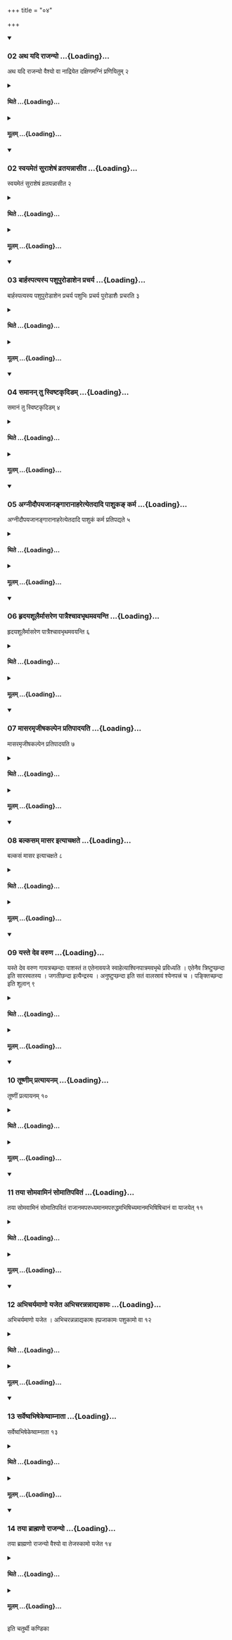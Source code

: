 +++
title = "०४"

+++

<div class="js_include" includetitle="true" newlevelforh1="3" unfilled url="/vedAH_yajuH/taittirIyam/sUtram/ApastambaH/shrautam/vishvAsa-prastutiH/19/04/02_atha_yadi_rAjanyo.md">
<details open><summary><h3>02 अथ यदि राजन्यो ...{Loading}...</h3></summary>

अथ यदि राजन्यो वैश्यो वा नाद्रियेत दक्षिणमग्निं प्रणियितुम् २
</details>
</div>
<div class="js_include collapsed" newlevelforh1="4" title="थिते" unfilled url="/vedAH_yajuH/taittirIyam/sUtram/ApastambaH/shrautam/thite/19/04/02_atha_yadi_rAjanyo.md">
<details><summary><h4>थिते ...{Loading}...</h4></summary>

अथ यदि राजन्यो वैश्यो वा नाद्रियेत दक्षिणमग्निं प्रणियितुम् २
</details>
</div>
<div class="js_include collapsed" newlevelforh1="4" title="मूलम्" unfilled url="/vedAH_yajuH/taittirIyam/sUtram/ApastambaH/shrautam/mUlam/19/04/02_atha_yadi_rAjanyo.md">
<details><summary><h4>मूलम् ...{Loading}...</h4></summary>

अथ यदि राजन्यो वैश्यो वा नाद्रियेत दक्षिणमग्निं प्रणियितुम् २
</details>
</div>
<div class="js_include" includetitle="true" newlevelforh1="3" unfilled url="/vedAH_yajuH/taittirIyam/sUtram/ApastambaH/shrautam/vishvAsa-prastutiH/19/04/02_svayametaM_surAsheShaM_vratayannAsIta.md">
<details open><summary><h3>02 स्वयमेतं सुराशेषं व्रतयन्नासीत ...{Loading}...</h3></summary>

स्वयमेतं सुराशेषं व्रतयन्नासीत २
</details>
</div>
<div class="js_include collapsed" newlevelforh1="4" title="थिते" unfilled url="/vedAH_yajuH/taittirIyam/sUtram/ApastambaH/shrautam/thite/19/04/02_svayametaM_surAsheShaM_vratayannAsIta.md">
<details><summary><h4>थिते ...{Loading}...</h4></summary>

स्वयमेतं सुराशेषं व्रतयन्नासीत २
</details>
</div>
<div class="js_include collapsed" newlevelforh1="4" title="मूलम्" unfilled url="/vedAH_yajuH/taittirIyam/sUtram/ApastambaH/shrautam/mUlam/19/04/02_svayametaM_surAsheShaM_vratayannAsIta.md">
<details><summary><h4>मूलम् ...{Loading}...</h4></summary>

स्वयमेतं सुराशेषं व्रतयन्नासीत २
</details>
</div>
<div class="js_include" includetitle="true" newlevelforh1="3" unfilled url="/vedAH_yajuH/taittirIyam/sUtram/ApastambaH/shrautam/vishvAsa-prastutiH/19/04/03_bArhaspatyasya_pashupuroDAshena_pracharya.md">
<details open><summary><h3>03 बार्हस्पत्यस्य पशुपुरोडाशेन प्रचर्य ...{Loading}...</h3></summary>

बार्हस्पत्यस्य पशुपुरोडाशेन प्रचर्य पशुभिः प्रचर्य पुरोडाशैः प्रचरति ३
</details>
</div>
<div class="js_include collapsed" newlevelforh1="4" title="थिते" unfilled url="/vedAH_yajuH/taittirIyam/sUtram/ApastambaH/shrautam/thite/19/04/03_bArhaspatyasya_pashupuroDAshena_pracharya.md">
<details><summary><h4>थिते ...{Loading}...</h4></summary>

बार्हस्पत्यस्य पशुपुरोडाशेन प्रचर्य पशुभिः प्रचर्य पुरोडाशैः प्रचरति ३
</details>
</div>
<div class="js_include collapsed" newlevelforh1="4" title="मूलम्" unfilled url="/vedAH_yajuH/taittirIyam/sUtram/ApastambaH/shrautam/mUlam/19/04/03_bArhaspatyasya_pashupuroDAshena_pracharya.md">
<details><summary><h4>मूलम् ...{Loading}...</h4></summary>

बार्हस्पत्यस्य पशुपुरोडाशेन प्रचर्य पशुभिः प्रचर्य पुरोडाशैः प्रचरति ३
</details>
</div>
<div class="js_include" includetitle="true" newlevelforh1="3" unfilled url="/vedAH_yajuH/taittirIyam/sUtram/ApastambaH/shrautam/vishvAsa-prastutiH/19/04/04_samAnan_tu_sviShTakRdiDam.md">
<details open><summary><h3>04 समानन् तु स्विष्टकृदिडम् ...{Loading}...</h3></summary>

समानं तु स्विष्टकृदिडम् ४
</details>
</div>
<div class="js_include collapsed" newlevelforh1="4" title="थिते" unfilled url="/vedAH_yajuH/taittirIyam/sUtram/ApastambaH/shrautam/thite/19/04/04_samAnan_tu_sviShTakRdiDam.md">
<details><summary><h4>थिते ...{Loading}...</h4></summary>

समानं तु स्विष्टकृदिडम् ४
</details>
</div>
<div class="js_include collapsed" newlevelforh1="4" title="मूलम्" unfilled url="/vedAH_yajuH/taittirIyam/sUtram/ApastambaH/shrautam/mUlam/19/04/04_samAnan_tu_sviShTakRdiDam.md">
<details><summary><h4>मूलम् ...{Loading}...</h4></summary>

समानं तु स्विष्टकृदिडम् ४
</details>
</div>
<div class="js_include" includetitle="true" newlevelforh1="3" unfilled url="/vedAH_yajuH/taittirIyam/sUtram/ApastambaH/shrautam/vishvAsa-prastutiH/19/04/05_agnIdaupayajAnangArAnAharetyetadAdi_pAshuka~N_karma.md">
<details open><summary><h3>05 अग्नीदौपयजानङ्गारानाहरेत्येतदादि पाशुकङ् कर्म ...{Loading}...</h3></summary>

अग्नीदौपयजानङ्गारानाहरेत्येतदादि पाशुकं कर्म प्रतिपद्यते ५
</details>
</div>
<div class="js_include collapsed" newlevelforh1="4" title="थिते" unfilled url="/vedAH_yajuH/taittirIyam/sUtram/ApastambaH/shrautam/thite/19/04/05_agnIdaupayajAnangArAnAharetyetadAdi_pAshuka~N_karma.md">
<details><summary><h4>थिते ...{Loading}...</h4></summary>

अग्नीदौपयजानङ्गारानाहरेत्येतदादि पाशुकं कर्म प्रतिपद्यते ५
</details>
</div>
<div class="js_include collapsed" newlevelforh1="4" title="मूलम्" unfilled url="/vedAH_yajuH/taittirIyam/sUtram/ApastambaH/shrautam/mUlam/19/04/05_agnIdaupayajAnangArAnAharetyetadAdi_pAshuka~N_karma.md">
<details><summary><h4>मूलम् ...{Loading}...</h4></summary>

अग्नीदौपयजानङ्गारानाहरेत्येतदादि पाशुकं कर्म प्रतिपद्यते ५
</details>
</div>
<div class="js_include" includetitle="true" newlevelforh1="3" unfilled url="/vedAH_yajuH/taittirIyam/sUtram/ApastambaH/shrautam/vishvAsa-prastutiH/19/04/06_hRdayashUlairmAsareNa_pAtraishchAvabhRthamavayanti.md">
<details open><summary><h3>06 हृदयशूलैर्मासरेण पात्रैश्चावभृथमवयन्ति ...{Loading}...</h3></summary>

हृदयशूलैर्मासरेण पात्रैश्चावभृथमवयन्ति ६
</details>
</div>
<div class="js_include collapsed" newlevelforh1="4" title="थिते" unfilled url="/vedAH_yajuH/taittirIyam/sUtram/ApastambaH/shrautam/thite/19/04/06_hRdayashUlairmAsareNa_pAtraishchAvabhRthamavayanti.md">
<details><summary><h4>थिते ...{Loading}...</h4></summary>

हृदयशूलैर्मासरेण पात्रैश्चावभृथमवयन्ति ६
</details>
</div>
<div class="js_include collapsed" newlevelforh1="4" title="मूलम्" unfilled url="/vedAH_yajuH/taittirIyam/sUtram/ApastambaH/shrautam/mUlam/19/04/06_hRdayashUlairmAsareNa_pAtraishchAvabhRthamavayanti.md">
<details><summary><h4>मूलम् ...{Loading}...</h4></summary>

हृदयशूलैर्मासरेण पात्रैश्चावभृथमवयन्ति ६
</details>
</div>
<div class="js_include" includetitle="true" newlevelforh1="3" unfilled url="/vedAH_yajuH/taittirIyam/sUtram/ApastambaH/shrautam/vishvAsa-prastutiH/19/04/07_mAsaramRjIShakalpena_pratipAdayati.md">
<details open><summary><h3>07 मासरमृजीषकल्पेन प्रतिपादयति ...{Loading}...</h3></summary>

मासरमृजीषकल्पेन प्रतिपादयति ७
</details>
</div>
<div class="js_include collapsed" newlevelforh1="4" title="थिते" unfilled url="/vedAH_yajuH/taittirIyam/sUtram/ApastambaH/shrautam/thite/19/04/07_mAsaramRjIShakalpena_pratipAdayati.md">
<details><summary><h4>थिते ...{Loading}...</h4></summary>

मासरमृजीषकल्पेन प्रतिपादयति ७
</details>
</div>
<div class="js_include collapsed" newlevelforh1="4" title="मूलम्" unfilled url="/vedAH_yajuH/taittirIyam/sUtram/ApastambaH/shrautam/mUlam/19/04/07_mAsaramRjIShakalpena_pratipAdayati.md">
<details><summary><h4>मूलम् ...{Loading}...</h4></summary>

मासरमृजीषकल्पेन प्रतिपादयति ७
</details>
</div>
<div class="js_include" includetitle="true" newlevelforh1="3" unfilled url="/vedAH_yajuH/taittirIyam/sUtram/ApastambaH/shrautam/vishvAsa-prastutiH/19/04/08_balkasam_mAsara_ityAchaxate.md">
<details open><summary><h3>08 बल्कसम् मासर इत्याचक्षते ...{Loading}...</h3></summary>

बल्कसं मासर इत्याचक्षते ८
</details>
</div>
<div class="js_include collapsed" newlevelforh1="4" title="थिते" unfilled url="/vedAH_yajuH/taittirIyam/sUtram/ApastambaH/shrautam/thite/19/04/08_balkasam_mAsara_ityAchaxate.md">
<details><summary><h4>थिते ...{Loading}...</h4></summary>

बल्कसं मासर इत्याचक्षते ८
</details>
</div>
<div class="js_include collapsed" newlevelforh1="4" title="मूलम्" unfilled url="/vedAH_yajuH/taittirIyam/sUtram/ApastambaH/shrautam/mUlam/19/04/08_balkasam_mAsara_ityAchaxate.md">
<details><summary><h4>मूलम् ...{Loading}...</h4></summary>

बल्कसं मासर इत्याचक्षते ८
</details>
</div>
<div class="js_include" includetitle="true" newlevelforh1="3" unfilled url="/vedAH_yajuH/taittirIyam/sUtram/ApastambaH/shrautam/vishvAsa-prastutiH/19/04/09_yaste_deva_varuNa.md">
<details open><summary><h3>09 यस्ते देव वरुण ...{Loading}...</h3></summary>

यस्ते देव वरुण गायत्रच्छन्दाः पाशस्तं त एतेनावयजे स्वाहेत्याश्विनपात्रमवभृथे प्रविध्यति । एतेनैव त्रिष्टुप्छन्दा इति सारस्वतस्य । जगतीछन्दा इत्यैन्द्रस्य । अनुष्टुप्छन्दा इति सतं वालस्रावं श्येनपत्त्रं च । पङ्क्तिच्छन्दा इति शूलान् ९
</details>
</div>
<div class="js_include collapsed" newlevelforh1="4" title="थिते" unfilled url="/vedAH_yajuH/taittirIyam/sUtram/ApastambaH/shrautam/thite/19/04/09_yaste_deva_varuNa.md">
<details><summary><h4>थिते ...{Loading}...</h4></summary>

यस्ते देव वरुण गायत्रच्छन्दाः पाशस्तं त एतेनावयजे स्वाहेत्याश्विनपात्रमवभृथे प्रविध्यति । एतेनैव त्रिष्टुप्छन्दा इति सारस्वतस्य । जगतीछन्दा इत्यैन्द्रस्य । अनुष्टुप्छन्दा इति सतं वालस्रावं श्येनपत्त्रं च । पङ्क्तिच्छन्दा इति शूलान् ९
</details>
</div>
<div class="js_include collapsed" newlevelforh1="4" title="मूलम्" unfilled url="/vedAH_yajuH/taittirIyam/sUtram/ApastambaH/shrautam/mUlam/19/04/09_yaste_deva_varuNa.md">
<details><summary><h4>मूलम् ...{Loading}...</h4></summary>

यस्ते देव वरुण गायत्रच्छन्दाः पाशस्तं त एतेनावयजे स्वाहेत्याश्विनपात्रमवभृथे प्रविध्यति । एतेनैव त्रिष्टुप्छन्दा इति सारस्वतस्य । जगतीछन्दा इत्यैन्द्रस्य । अनुष्टुप्छन्दा इति सतं वालस्रावं श्येनपत्त्रं च । पङ्क्तिच्छन्दा इति शूलान् ९
</details>
</div>
<div class="js_include" includetitle="true" newlevelforh1="3" unfilled url="/vedAH_yajuH/taittirIyam/sUtram/ApastambaH/shrautam/vishvAsa-prastutiH/19/04/10_tUShNIm_pratyAyanam.md">
<details open><summary><h3>10 तूष्णीम् प्रत्यायनम् ...{Loading}...</h3></summary>

तूष्णीं प्रत्यायनम् १०
</details>
</div>
<div class="js_include collapsed" newlevelforh1="4" title="थिते" unfilled url="/vedAH_yajuH/taittirIyam/sUtram/ApastambaH/shrautam/thite/19/04/10_tUShNIm_pratyAyanam.md">
<details><summary><h4>थिते ...{Loading}...</h4></summary>

तूष्णीं प्रत्यायनम् १०
</details>
</div>
<div class="js_include collapsed" newlevelforh1="4" title="मूलम्" unfilled url="/vedAH_yajuH/taittirIyam/sUtram/ApastambaH/shrautam/mUlam/19/04/10_tUShNIm_pratyAyanam.md">
<details><summary><h4>मूलम् ...{Loading}...</h4></summary>

तूष्णीं प्रत्यायनम् १०
</details>
</div>
<div class="js_include" includetitle="true" newlevelforh1="3" unfilled url="/vedAH_yajuH/taittirIyam/sUtram/ApastambaH/shrautam/vishvAsa-prastutiH/19/04/11_tayA_somavAminaM_somAtipavitaM.md">
<details open><summary><h3>11 तया सोमवामिनं सोमातिपवितं ...{Loading}...</h3></summary>

तया सोमवामिनं सोमातिपवितं राजानमपरुध्यमानमपरुद्धमभिषिच्यमानमभिषिषिचानं वा याजयेत् ११
</details>
</div>
<div class="js_include collapsed" newlevelforh1="4" title="थिते" unfilled url="/vedAH_yajuH/taittirIyam/sUtram/ApastambaH/shrautam/thite/19/04/11_tayA_somavAminaM_somAtipavitaM.md">
<details><summary><h4>थिते ...{Loading}...</h4></summary>

तया सोमवामिनं सोमातिपवितं राजानमपरुध्यमानमपरुद्धमभिषिच्यमानमभिषिषिचानं वा याजयेत् ११
</details>
</div>
<div class="js_include collapsed" newlevelforh1="4" title="मूलम्" unfilled url="/vedAH_yajuH/taittirIyam/sUtram/ApastambaH/shrautam/mUlam/19/04/11_tayA_somavAminaM_somAtipavitaM.md">
<details><summary><h4>मूलम् ...{Loading}...</h4></summary>

तया सोमवामिनं सोमातिपवितं राजानमपरुध्यमानमपरुद्धमभिषिच्यमानमभिषिषिचानं वा याजयेत् ११
</details>
</div>
<div class="js_include" includetitle="true" newlevelforh1="3" unfilled url="/vedAH_yajuH/taittirIyam/sUtram/ApastambaH/shrautam/vishvAsa-prastutiH/19/04/12_abhicharyamANo_yajeta_abhicharannannAdyakAmaH.md">
<details open><summary><h3>12 अभिचर्यमाणो यजेत अभिचरन्नन्नाद्यकामः ...{Loading}...</h3></summary>

अभिचर्यमाणो यजेत । अभिचरन्नन्नाद्यकामः ह्प्रजाकामः पशुकामो वा १२
</details>
</div>
<div class="js_include collapsed" newlevelforh1="4" title="थिते" unfilled url="/vedAH_yajuH/taittirIyam/sUtram/ApastambaH/shrautam/thite/19/04/12_abhicharyamANo_yajeta_abhicharannannAdyakAmaH.md">
<details><summary><h4>थिते ...{Loading}...</h4></summary>

अभिचर्यमाणो यजेत । अभिचरन्नन्नाद्यकामः ह्प्रजाकामः पशुकामो वा १२
</details>
</div>
<div class="js_include collapsed" newlevelforh1="4" title="मूलम्" unfilled url="/vedAH_yajuH/taittirIyam/sUtram/ApastambaH/shrautam/mUlam/19/04/12_abhicharyamANo_yajeta_abhicharannannAdyakAmaH.md">
<details><summary><h4>मूलम् ...{Loading}...</h4></summary>

अभिचर्यमाणो यजेत । अभिचरन्नन्नाद्यकामः ह्प्रजाकामः पशुकामो वा १२
</details>
</div>
<div class="js_include" includetitle="true" newlevelforh1="3" unfilled url="/vedAH_yajuH/taittirIyam/sUtram/ApastambaH/shrautam/vishvAsa-prastutiH/19/04/13_sarveShvabhiShekeShvAmnAtA.md">
<details open><summary><h3>13 सर्वेष्वभिषेकेष्वाम्नाता ...{Loading}...</h3></summary>

सर्वेष्वभिषेकेष्वाम्नाता १३
</details>
</div>
<div class="js_include collapsed" newlevelforh1="4" title="थिते" unfilled url="/vedAH_yajuH/taittirIyam/sUtram/ApastambaH/shrautam/thite/19/04/13_sarveShvabhiShekeShvAmnAtA.md">
<details><summary><h4>थिते ...{Loading}...</h4></summary>

सर्वेष्वभिषेकेष्वाम्नाता १३
</details>
</div>
<div class="js_include collapsed" newlevelforh1="4" title="मूलम्" unfilled url="/vedAH_yajuH/taittirIyam/sUtram/ApastambaH/shrautam/mUlam/19/04/13_sarveShvabhiShekeShvAmnAtA.md">
<details><summary><h4>मूलम् ...{Loading}...</h4></summary>

सर्वेष्वभिषेकेष्वाम्नाता १३
</details>
</div>
<div class="js_include" includetitle="true" newlevelforh1="3" unfilled url="/vedAH_yajuH/taittirIyam/sUtram/ApastambaH/shrautam/vishvAsa-prastutiH/19/04/14_tayA_brAhmaNo_rAjanyo.md">
<details open><summary><h3>14 तया ब्राह्मणो राजन्यो ...{Loading}...</h3></summary>

तया ब्राह्मणो राजन्यो वैश्यो वा तेजस्कामो यजेत १४
</details>
</div>
<div class="js_include collapsed" newlevelforh1="4" title="थिते" unfilled url="/vedAH_yajuH/taittirIyam/sUtram/ApastambaH/shrautam/thite/19/04/14_tayA_brAhmaNo_rAjanyo.md">
<details><summary><h4>थिते ...{Loading}...</h4></summary>

तया ब्राह्मणो राजन्यो वैश्यो वा तेजस्कामो यजेत १४
</details>
</div>
<div class="js_include collapsed" newlevelforh1="4" title="मूलम्" unfilled url="/vedAH_yajuH/taittirIyam/sUtram/ApastambaH/shrautam/mUlam/19/04/14_tayA_brAhmaNo_rAjanyo.md">
<details><summary><h4>मूलम् ...{Loading}...</h4></summary>

तया ब्राह्मणो राजन्यो वैश्यो वा तेजस्कामो यजेत १४
</details>
</div>

  
इति चतुर्थी कण्डिका 
